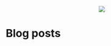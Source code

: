<p align="center">
	<a href="https://github.com/agentbarti">
	<img src="https://discord.c99.nl/widget/theme-1/852961982281940993.png" />
	</a>
</p>

# Blog posts
<!-- BLOG-POST-LIST:START -->
<!-- BLOG-POST-LIST:END -->
